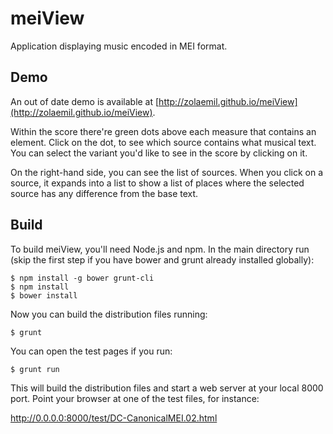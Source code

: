 meiView
=======
Application displaying music encoded in MEI format. 

Demo
----

An out of date demo is available at [http://zolaemil.github.io/meiView](http://zolaemil.github.io/meiView).

Within the score there're green dots above each measure that contains an <app>
element. Click on the dot, to see which source contains what musical text. 
You can select the variant you'd like to see in the score by clicking on it.

On the right-hand side, you can see the list of sources. When you click 
on a source, it expands into a list to show a list of places where the 
selected source has any difference from the base text.

Build
-----

To build meiView, you'll need Node.js and npm. In the main directory run (skip the first step if you have bower and grunt already installed globally):

```
$ npm install -g bower grunt-cli
$ npm install
$ bower install
```

Now you can build the distribution files running:

`$ grunt`

You can open the test pages if you run:

`$ grunt run`

This will build the distribution files and start a web server at your local 8000 port. Point your browser at one of the test files, for instance:

http://0.0.0.0:8000/test/DC-CanonicalMEI.02.html


